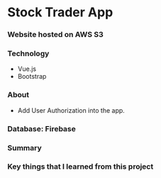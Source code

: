 # Stock Trader App

### Website hosted on AWS S3 

### Technology
* Vue.js
* Bootstrap

### About
* Add User Authorization into the app.

### Database: Firebase

### Summary

### Key things that I learned from this project